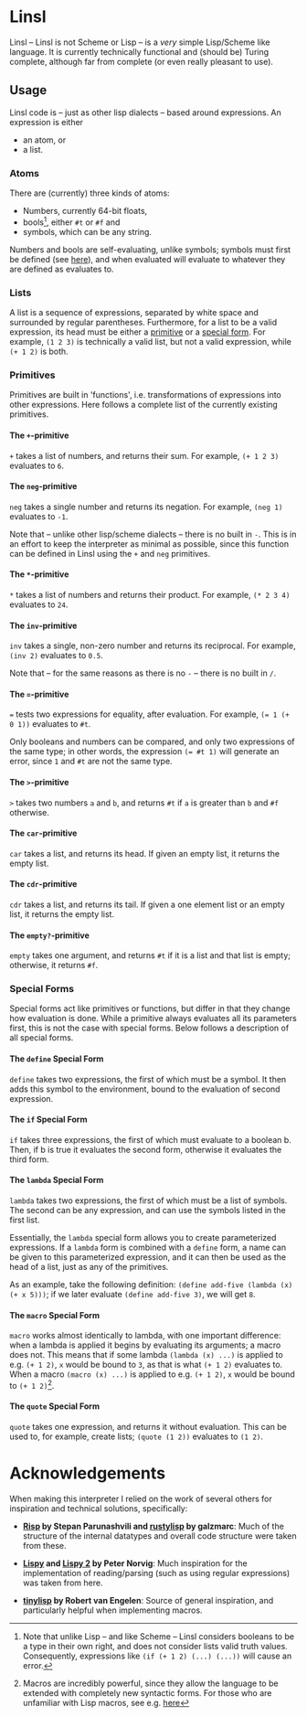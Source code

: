 # Linsl

Linsl &ndash; Linsl is not Scheme or Lisp &ndash; is a *very* simple
Lisp/Scheme like language. It is currently technically functional and (should
be) Turing complete, although far from complete (or even really pleasant to
use).

## Usage

Linsl code is &ndash; just as other lisp dialects &ndash; based around expressions. An
expression is either

- an atom, or
- a list.

### Atoms
There are (currently) three kinds of atoms:

- Numbers, currently 64-bit floats,
- bools[^bools], either `#t` or `#f` and
- symbols, which can be any string.

[^bools]: Note that unlike Lisp &ndash; and like Scheme &ndash; Linsl considers booleans
    to be a type in their own right, and does not consider lists valid truth
    values. Consequently, expressions like `(if (+ 1 2) (...) (...))` will
    cause an error.

Numbers and bools are self-evaluating, unlike symbols; symbols must first be
defined (see [here](#the-define-special-form)), and when evaluated will
evaluate to whatever they are defined as evaluates to.

### Lists

A list is a sequence of expressions, separated by white space and surrounded by
regular parentheses. Furthermore, for a list to be a valid expression, its head
must be either a [primitive](#primitives) or a [special form](#special-forms).
For example, `(1 2 3)` is technically a valid list, but not a valid expression,
while `(+ 1 2)` is both.

### Primitives

Primitives are built in 'functions', i.e. transformations of expressions into
other expressions. Here follows a complete list of the currently existing
primitives.

#### The `+`-primitive

`+` takes a list of numbers, and returns their sum. For example, `(+ 1 2 3)`
evaluates to `6`.

#### The `neg`-primitive

`neg` takes a single number and returns its negation. For example, `(neg 1)`
evaluates to `-1`.

Note that &ndash; unlike other lisp/scheme dialects &ndash; there is no built in `-`.
This is in an effort to keep the interpreter as minimal as possible, since this
function can be defined in Linsl using the `+` and `neg` primitives.

#### The `*`-primitive

`*` takes a list of numbers and returns their product. For example, `(* 2 3 4)`
evaluates to `24`.

#### The `inv`-primitive

`inv` takes a single, non-zero number and returns its reciprocal. For example,
`(inv 2)` evaluates to `0.5`.

Note that &ndash; for the same reasons as there is no `-` &ndash; there is no built in
`/`.

#### The `=`-primitive

`=` tests two expressions for equality, after evaluation. For example, `(= 1 (+
0 1))` evaluates to `#t`. 

Only booleans and numbers can be compared, and only two expressions of the same
type; in other words, the expression `(= #t 1)` will generate an error, since
`1` and `#t` are not the same type.

#### The `>`-primitive

`>` takes two numbers `a` and `b`, and returns `#t` if `a` is greater than `b`
and `#f` otherwise.

#### The `car`-primitive

`car` takes a list, and returns its head. If given an empty list, it returns
the empty list.

#### The `cdr`-primitive

`cdr` takes a list, and returns its tail. If given a one element list or an
empty list, it returns the empty list.

#### The `empty?`-primitive

`empty` takes one argument, and returns `#t` if it is a list and that list is
empty; otherwise, it returns `#f`.

### Special Forms

Special forms act like primitives or functions, but differ in that they change
how evaluation is done. While a primitive always evaluates all its parameters
first, this is not the case with special forms. Below follows a description of
all special forms.

#### The `define` Special Form

`define` takes two expressions, the first of which must be a symbol. It then
adds this symbol to the environment, bound to the evaluation of second
expression.

#### The `if` Special Form

`if` takes three expressions, the first of which must evaluate to a boolean b.
Then, if b is true it evaluates the second form, otherwise it evaluates the
third form.

#### The `lambda` Special Form

`lambda` takes two expressions, the first of which must be a list of symbols.
The second can be any expression, and can use the symbols listed in the first
list.

Essentially, the `lambda` special form allows you to create parameterized
expressions. If a `lambda` form is combined with a `define` form, a name can be
given to this parameterized expression, and it can then be used as the head of
a list, just as any of the primitives.

As an example, take the following definition: `(define add-five (lambda (x) (+
x 5)))`; if we later evaluate `(define add-five 3)`, we will get `8`.

#### The `macro` Special Form

`macro` works almost identically to lambda, with one important difference: when
a lambda is applied it begins by evaluating its arguments; a macro does not.
This means that if some lambda `(lambda (x) ...)` is applied to e.g. `(+ 1 2)`,
`x` would be bound to `3`, as that is what `(+ 1 2)` evaluates to. When a macro
`(macro (x) ...)` is applied to e.g. `(+ 1 2)`, `x` would be bound to `(+ 1
2)`[^macros].

[^macros]: Macros are incredibly powerful, since they allow the language to be
    extended with completely new syntactic forms. For those who are unfamiliar
    with Lisp macros, see e.g.
    [here](https://lisp-docs.github.io/docs/tutorial/macros)

#### The `quote` Special Form

`quote` takes one expression, and returns it without evaluation. This can be
used to, for example, create lists; `(quote (1 2))` evaluates to `(1 2)`.

# Acknowledgements

When making this interpreter I relied on the work of several others for
inspiration and technical solutions, specifically:

- **[Risp](https://stopa.io/post/222) by Stepan Parunashvili and
  [rustylisp](https://dev.to/galzmarc/building-a-lisp-interpreter-in-rust-2njj)
  by galzmarc**: Much of the structure of the internal datatypes and overall
  code structure were taken from these.

- **[Lispy](https://norvig.com/lispy.html) and [Lispy
  2](https://norvig.com/lispy2.html) by Peter Norvig**: Much inspiration for
  the implementation of reading/parsing (such as using regular expressions) was
  taken from here.

- **[tinylisp](https://github.com/Robert-van-Engelen/tinylisp) by Robert van
  Engelen**: Source of general inspiration, and particularly helpful when
  implementing macros.
